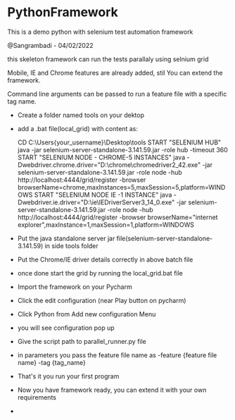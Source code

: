 # PythonFramework
This is a demo python with selenium test automation framework

@Sangrambadi - 04/02/2022

this skeleton framework can run the tests parallaly using selnium grid

Mobile, IE and Chrome features are already added, stil You can extend the framework.

Command line arguments can be passed to run a feature file with a specific tag name.

  - Create a folder named tools on your dektop
  - add a .bat file(local_grid) with content as:
  
    CD C:\Users\{your_username}\Desktop\tools
  START "SELENIUM HUB" java -jar selenium-server-standalone-3.141.59.jar -role hub -timeout 360
  START "SELENIUM NODE - CHROME-5 INSTANCES" java -Dwebdriver.chrome.driver="D:\chrome\chromedriver2_42.exe" -jar selenium-server-standalone-3.141.59.jar -role node -hub http://localhost:4444/grid/register -browser browserName=chrome,maxInstances=5,maxSession=5,platform=WINDOWS
  START "SELENIUM NODE IE -1 INSTANCE" java -Dwebdriver.ie.driver="D:\ie\IEDriverServer3_14_0.exe" -jar selenium-server-standalone-3.141.59.jar -role node -hub http://localhost:4444/grid/register -browser browserName="internet explorer",maxInstance=1,maxSession=1,platform=WINDOWS
  
  
  - Put the java standalone server jar file(selenium-server-standalone-3.141.59) in side tools folder
  - Put the Chrome/IE driver details correctly in above batch file
  - once done start the grid by running the local_grid.bat file
  - Import the framework on your Pycharm
  - Click the edit configuration (near Play button on pycharm)
  - Click Python from Add new configuration Menu
  - you will see configuration pop up
  - Give the script path to parallel_runner.py file
  - in parameters you pass the feature file name as -feature {feature file name} -tag {tag_name}
  - That's it you run your first program
  - Now you have framework ready, you can extend it with your own requirements
  - 



